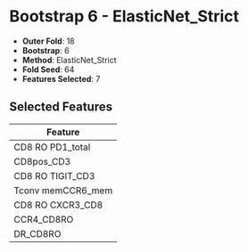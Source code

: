 # Bootstrap 6 - ElasticNet_Strict

- **Outer Fold**: 18
- **Bootstrap**: 6
- **Method**: ElasticNet_Strict
- **Fold Seed**: 64
- **Features Selected**: 7

## Selected Features

| Feature |
|---------|
| CD8 RO PD1_total |
| CD8pos_CD3 |
| CD8 RO TIGIT_CD3 |
| Tconv memCCR6_mem |
| CD8 RO CXCR3_CD8 |
| CCR4_CD8RO |
| DR_CD8RO |
